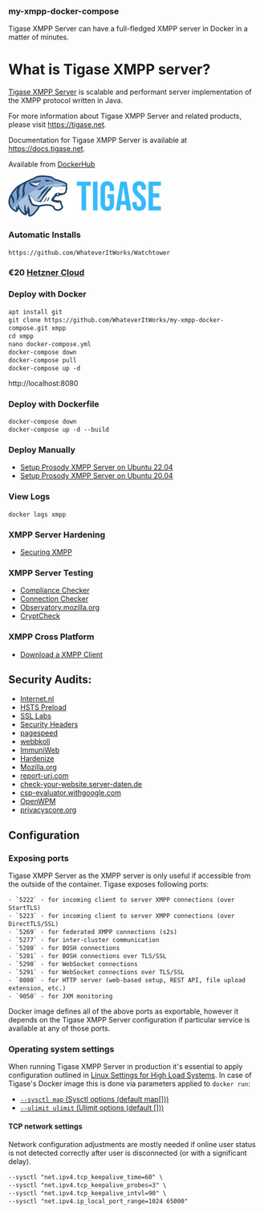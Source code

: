 ### my-xmpp-docker-compose
Tigase XMPP Server can have a full-fledged XMPP server in Docker in a matter of minutes.

# What is Tigase XMPP server?

[Tigase XMPP Server](https://github.com/tigase/tigase-server/) is scalable and performant server implementation of the XMPP protocol written in Java.

For more information about Tigase XMPP Server and related products, please visit https://tigase.net.

Documentation for Tigase XMPP Server is available at https://docs.tigase.net.

Available from [DockerHub](https://hub.docker.com/r/tigase/tigase-xmpp-server)

![Tigase logo](logo.png)

### Automatic Installs
```
https://github.com/WhateverItWorks/Watchtower
```

### €⁠20 [Hetzner Cloud](https://hetzner.cloud/?ref=eLtKhFK70n4h)

### Deploy with Docker

```
apt install git
git clone https://github.com/WhateverItWorks/my-xmpp-docker-compose.git xmpp
cd xmpp
nano docker-compose.yml
docker-compose down
docker-compose pull
docker-compose up -d
```
http://localhost:8080


### Deploy with Dockerfile
```
docker-compose down
docker-compose up -d --build
```

### Deploy Manually

- [Setup Prosody XMPP Server on Ubuntu 22.04](https://www.linuxbabe.com/ubuntu/prosody-xmpp-server-ubuntu-22-04)
- [Setup Prosody XMPP Server on Ubuntu 20.04](https://www.linuxbabe.com/ubuntu/install-configure-prosody-xmpp-server-ubuntu-20-04)

### View Logs

```
docker logs xmpp
```

### XMPP Server Hardening

- [Securing XMPP](https://wiki.xmpp.org/web/Securing_XMPP)

### XMPP Server Testing

- [Compliance Checker](https://compliance.conversations.im/)
- [Connection Checker](https://connect.xmpp.net/)
- [Observatory.mozilla.org](https://observatory.mozilla.org/)
- [CryptCheck](https://cryptcheck.fr/)

### XMPP Cross Platform

- [Download a XMPP Client](https://xmpp.org/getting-started/)

## Security Audits:

- [Internet.nl](https://internet.nl/site/element.whateveritworks.org/2060148/)
- [HSTS Preload](https://hstspreload.org/)
- [SSL Labs](https://www.ssllabs.com/ssltest/analyze.html?d=element.whateveritworks.org)
- [Security Headers](https://securityheaders.com/?q=element.whateveritworks.org&hide=on&followRedirects=on)
- [pagespeed](https://pagespeed.web.dev/)
- [webbkoll](https://webbkoll.dataskydd.net/en)
- [ImmuniWeb](https://www.immuniweb.com/ssl/element.whateveritworks.org)
- [Hardenize](https://www.hardenize.com/report/element.whateveritworks.org/1686343966)
- [Mozilla.org](https://observatory.mozilla.org/)
- [report-uri.com](https://report-uri.com/home/tools)
- [check-your-website.server-daten.de](https://check-your-website.server-daten.de/?q=element.whateveritworks.org)
- [csp-evaluator.withgoogle.com](https://csp-evaluator.withgoogle.com/)
- [OpenWPM](https://github.com/openwpm/OpenWPM)
- [privacyscore.org](https://privacyscore.org)

## Configuration

### Exposing ports

Tigase XMPP Server as the XMPP server is only useful if accessible from the outside of the container. Tigase exposes following ports:
```
- `5222` - for incoming client to server XMPP connections (over StartTLS)
- `5223` - for incoming client to server XMPP connections (over DirectTLS/SSL)
- `5269` - for federated XMPP connections (s2s)
- `5277` - for inter-cluster communication
- `5280` - for BOSH connections
- `5281` - for BOSH connections over TLS/SSL
- `5290` - for WebSocket connections
- `5291` - for WebSocket connections over TLS/SSL
- `8080` - for HTTP server (web-based setup, REST API, file upload extension, etc.)
- `9050` - for JXM monitoring
```
Docker image defines all of the above ports as exportable, however it depends on the Tigase XMPP Server configuration if particular service is available at any of those ports.


### Operating system settings

When running Tigase XMPP Server in production it's essential to apply configuration outlined in [Linux Settings for High Load Systems](https://docs.tigase.net/tigase-server/master-snapshot/Administration_Guide/html/#linuxhighload). In case of Tigase's Docker image this is done via parameters applied to `docker run`:
* [`--sysctl map` (Sysctl options (default map[]))](https://docs.docker.com/engine/reference/commandline/run/#configure-namespaced-kernel-parameters-sysctls-at-runtime)
* [`--ulimit ulimit` (Ulimit options (default []))](https://docs.docker.com/engine/reference/commandline/run/#set-ulimits-in-container---ulimit)


#### TCP network settings

Network configuration adjustments are mostly needed if online user status is not detected correctly after user is disconnected (or with a significant delay).

```
--sysctl "net.ipv4.tcp_keepalive_time=60" \
--sysctl "net.ipv4.tcp_keepalive_probes=3" \
--sysctl "net.ipv4.tcp_keepalive_intvl=90" \
--sysctl "net.ipv4.ip_local_port_range=1024 65000" 
```
